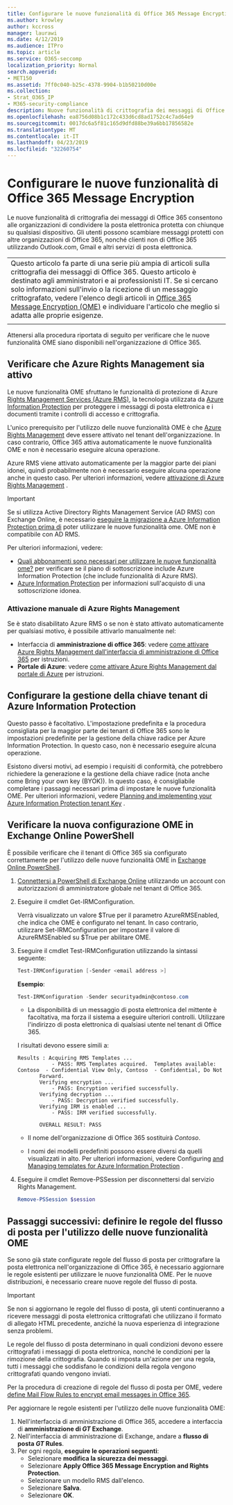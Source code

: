 ```yaml
---
title: Configurare le nuove funzionalità di Office 365 Message Encryption
ms.author: krowley
author: kccross
manager: laurawi
ms.date: 4/12/2019
ms.audience: ITPro
ms.topic: article
ms.service: O365-seccomp
localization_priority: Normal
search.appverid:
- MET150
ms.assetid: 7ff0c040-b25c-4378-9904-b1b50210d00e
ms.collection:
- Strat_O365_IP
- M365-security-compliance
description: Nuove funzionalità di crittografia dei messaggi di Office 365 basate su Azure Information Protection, l'organizzazione può utilizzare le comunicazioni di posta elettronica protette con persone all'interno e all'esterno dell'organizzazione. Le nuove funzionalità OME sono compatibili con altre organizzazioni di Office 365, Outlook.com, Gmail e altri servizi di posta elettronica.
ms.openlocfilehash: ea8756d08b1c172c433d6cd8ad1752c4c7ad64e9
ms.sourcegitcommit: 0017dc6a5f81c165d9dfd88be39a6bb17856582e
ms.translationtype: MT
ms.contentlocale: it-IT
ms.lasthandoff: 04/23/2019
ms.locfileid: "32260754"
---
```

# <a name="set-up-new-office-365-message-encryption-capabilities"></a>Configurare le nuove funzionalità di Office 365 Message Encryption

Le nuove funzionalità di crittografia dei messaggi di Office 365 consentono alle organizzazioni di condividere la posta elettronica protetta con chiunque su qualsiasi dispositivo. Gli utenti possono scambiare messaggi protetti con altre organizzazioni di Office 365, nonché clienti non di Office 365 utilizzando Outlook.com, Gmail e altri servizi di posta elettronica.

||
|:-----|
|Questo articolo fa parte di una serie più ampia di articoli sulla crittografia dei messaggi di Office 365. Questo articolo è destinato agli amministratori e ai professionisti IT. Se si cercano solo informazioni sull'invio o la ricezione di un messaggio crittografato, vedere l'elenco degli articoli in [Office 365 Message Encryption (OME)](ome.md) e individuare l'articolo che meglio si adatta alle proprie esigenze. |
||

Attenersi alla procedura riportata di seguito per verificare che le nuove funzionalità OME siano disponibili nell'organizzazione di Office 365.

## <a name="verify-that-azure-rights-management-is-active"></a>Verificare che Azure Rights Management sia attivo

Le nuove funzionalità OME sfruttano le funzionalità di protezione di Azure [Rights Management Services (Azure RMS)](https://docs.microsoft.com/en-us/azure/information-protection/what-is-information-protection), la tecnologia utilizzata da [Azure Information Protection](https://docs.microsoft.com/en-us/azure/information-protection/what-is-azure-rms) per proteggere i messaggi di posta elettronica e i documenti tramite i controlli di accesso e crittografia.

L'unico prerequisito per l'utilizzo delle nuove funzionalità OME è che [Azure Rights Management](https://docs.microsoft.com/en-us/azure/information-protection/what-is-azure-rms) deve essere attivato nel tenant dell'organizzazione. In caso contrario, Office 365 attiva automaticamente le nuove funzionalità OME e non è necessario eseguire alcuna operazione.

Azure RMS viene attivato automaticamente per la maggior parte dei piani idonei, quindi probabilmente non è necessario eseguire alcuna operazione anche in questo caso. Per ulteriori informazioni, vedere [attivazione di Azure Rights Management](https://docs.microsoft.com/en-gb/azure/information-protection/activate-service) .

>[!IMPORTANT]
>Se si utilizza Active Directory Rights Management Service (AD RMS) con Exchange Online, è necessario [eseguire la migrazione a Azure Information Protection prima di](https://docs.microsoft.com/en-us/azure/information-protection/migrate-from-ad-rms-to-azure-rms) poter utilizzare le nuove funzionalità ome. OME non è compatibile con AD RMS.  

Per ulteriori informazioni, vedere:

- [Quali abbonamenti sono necessari per utilizzare le nuove funzionalità ome?](ome-faq.md#what-subscriptions-do-i-need-to-use-the-new-ome-capabilities) per verificare se il piano di sottoscrizione include Azure Information Protection (che include funzionalità di Azure RMS).
- [Azure Information Protection](https://azure.microsoft.com/en-us/services/information-protection/) per informazioni sull'acquisto di una sottoscrizione idonea.  

### <a name="manually-activating-azure-rights-management"></a>Attivazione manuale di Azure Rights Management

Se è stato disabilitato Azure RMS o se non è stato attivato automaticamente per qualsiasi motivo, è possibile attivarlo manualmente nel:

- Interfaccia di **amministrazione di office 365**: vedere [come attivare Azure Rights Management dall'interfaccia di amministrazione di Office 365](https://docs.microsoft.com/en-us/azure/information-protection/activate-office365) per istruzioni.
- **Portale di Azure**: vedere [come attivare Azure Rights Management dal portale di Azure](https://docs.microsoft.com/en-gb/azure/information-protection/activate-azure) per istruzioni.

## <a name="configure-management-of-your-azure-information-protection-tenant-key"></a>Configurare la gestione della chiave tenant di Azure Information Protection

Questo passo è facoltativo. L'impostazione predefinita e la procedura consigliata per la maggior parte dei tenant di Office 365 sono le impostazioni predefinite per la gestione della chiave radice per Azure Information Protection. In questo caso, non è necessario eseguire alcuna operazione.

Esistono diversi motivi, ad esempio i requisiti di conformità, che potrebbero richiedere la generazione e la gestione della chiave radice (nota anche come Bring your own key (BYOK)). In questo caso, è consigliabile completare i passaggi necessari prima di impostare le nuove funzionalità OME. Per ulteriori informazioni, vedere [Planning and implementing your Azure Information Protection tenant Key](https://docs.microsoft.com/information-protection/plan-design/plan-implement-tenant-key) .

## <a name="verify-new-ome-configuration-in-exchange-online-powershell"></a>Verificare la nuova configurazione OME in Exchange Online PowerShell

È possibile verificare che il tenant di Office 365 sia configurato correttamente per l'utilizzo delle nuove funzionalità OME in [Exchange Online PowerShell](https://docs.microsoft.com/en-us/powershell/exchange/exchange-online/exchange-online-powershell?view=exchange-ps).
  
1. [Connettersi a PowerShell di Exchange Online](https://docs.microsoft.com/en-us/powershell/exchange/exchange-online/connect-to-exchange-online-powershell/connect-to-exchange-online-powershell) utilizzando un account con autorizzazioni di amministratore globale nel tenant di Office 365.

2. Eseguire il cmdlet Get-IRMConfiguration.

     Verrà visualizzato un valore $True per il parametro AzureRMSEnabled, che indica che OME è configurato nel tenant. In caso contrario, utilizzare Set-IRMConfiguration per impostare il valore di AzureRMSEnabled su $True per abilitare OME.

3. Eseguire il cmdlet Test-IRMConfiguration utilizzando la sintassi seguente:

     ```powershell
     Test-IRMConfiguration [-Sender <email address >]
     ```  

   **Esempio**:

     ```powershell
     Test-IRMConfiguration -Sender securityadmin@contoso.com
     ```

     - La disponibilità di un messaggio di posta elettronica del mittente è facoltativa, ma forza il sistema a eseguire ulteriori controlli. Utilizzare l'indirizzo di posta elettronica di qualsiasi utente nel tenant di Office 365.

     I risultati devono essere simili a:

     ```text
    Results : Acquiring RMS Templates ...
                - PASS: RMS Templates acquired.  Templates available: Contoso  - Confidential View Only, Contoso  - Confidential, Do Not
            Forward.
            Verifying encryption ...
                - PASS: Encryption verified successfully.
            Verifying decryption ...
                - PASS: Decryption verified successfully.
            Verifying IRM is enabled ...
                - PASS: IRM verified successfully.

            OVERALL RESULT: PASS
    ```

   - Il nome dell'organizzazione di Office 365 sostituirà *Contoso*.

   - I nomi dei modelli predefiniti possono essere diversi da quelli visualizzati in alto. Per ulteriori informazioni, vedere Configuring [and Managing templates for Azure Information Protection](https://docs.microsoft.com/en-us/azure/information-protection/configure-policy-templates) .

4. Eseguire il cmdlet Remove-PSSession per disconnettersi dal servizio Rights Management.

     ```powershell
     Remove-PSSession $session
     ```

## <a name="next-steps-define-mail-flow-rules-to-use-new-ome-capabilities"></a>Passaggi successivi: definire le regole del flusso di posta per l'utilizzo delle nuove funzionalità OME

Se sono già state configurate regole del flusso di posta per crittografare la posta elettronica nell'organizzazione di Office 365, è necessario aggiornare le regole esistenti per utilizzare le nuove funzionalità OME. Per le nuove distribuzioni, è necessario creare nuove regole del flusso di posta.

>[!IMPORTANT]
>Se non si aggiornano le regole del flusso di posta, gli utenti continueranno a ricevere messaggi di posta elettronica crittografati che utilizzano il formato di allegato HTML precedente, anziché la nuova esperienza di integrazione senza problemi.

Le regole del flusso di posta determinano in quali condizioni devono essere crittografati i messaggi di posta elettronica, nonché le condizioni per la rimozione della crittografia. Quando si imposta un'azione per una regola, tutti i messaggi che soddisfano le condizioni della regola vengono crittografati quando vengono inviati.
  
Per la procedura di creazione di regole del flusso di posta per OME, vedere [define Mail Flow Rules to encrypt email messages in Office 365](define-mail-flow-rules-to-encrypt-email.md).

Per aggiornare le regole esistenti per l'utilizzo delle nuove funzionalità OME:

1. Nell'interfaccia di amministrazione di Office 365, accedere a interfaccia di **amministrazione di _GT_ Exchange**.
2. Nell'interfaccia di amministrazione di Exchange, andare a **flusso di posta _GT_ Rules**.
3. Per ogni regola, **eseguire le operazioni seguenti**:
    - Selezionare **modifica la sicurezza dei messaggi**.
    - Selezionare **Apply Office 365 Message Encryption and Rights Protection**.
    - Selezionare un modello RMS dall'elenco.
    - Selezionare **Salva**.
    - Selezionare **OK**.
